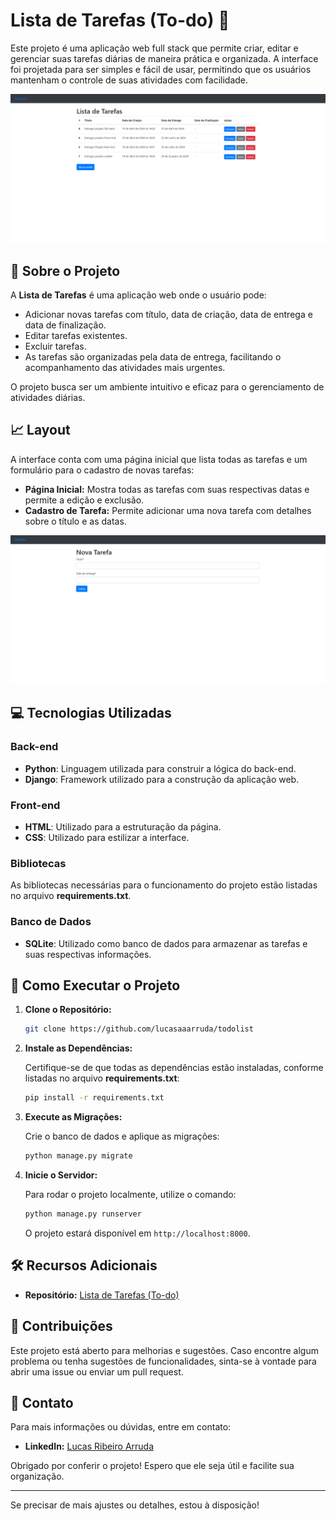 # Lista de Tarefas (To-do) 📝

Este projeto é uma aplicação web full stack que permite criar, editar e gerenciar suas tarefas diárias de maneira prática e organizada. A interface foi projetada para ser simples e fácil de usar, permitindo que os usuários mantenham o controle de suas atividades com facilidade.

![Página Inicial](https://github.com/lucasaaarruda/todolist/blob/main/images/Layout%201%20-%20Projeto.png)

## 🚀 Sobre o Projeto

A **Lista de Tarefas** é uma aplicação web onde o usuário pode:

- Adicionar novas tarefas com título, data de criação, data de entrega e data de finalização.
- Editar tarefas existentes.
- Excluir tarefas.
- As tarefas são organizadas pela data de entrega, facilitando o acompanhamento das atividades mais urgentes.

O projeto busca ser um ambiente intuitivo e eficaz para o gerenciamento de atividades diárias.

## 📈 Layout

A interface conta com uma página inicial que lista todas as tarefas e um formulário para o cadastro de novas tarefas:

- **Página Inicial:** Mostra todas as tarefas com suas respectivas datas e permite a edição e exclusão.
- **Cadastro de Tarefa:** Permite adicionar uma nova tarefa com detalhes sobre o título e as datas.

![Cadastro de Tarefa](https://github.com/lucasaaarruda/todolist/blob/main/images/Layout%202%20-%20Projeto.png)

## 💻 Tecnologias Utilizadas

### Back-end

- **Python**: Linguagem utilizada para construir a lógica do back-end.
- **Django**: Framework utilizado para a construção da aplicação web.

### Front-end

- **HTML**: Utilizado para a estruturação da página.
- **CSS**: Utilizado para estilizar a interface.

### Bibliotecas

As bibliotecas necessárias para o funcionamento do projeto estão listadas no arquivo **requirements.txt**.

### Banco de Dados

- **SQLite**: Utilizado como banco de dados para armazenar as tarefas e suas respectivas informações.

## 🚀 Como Executar o Projeto

1. **Clone o Repositório:**

    ```bash
    git clone https://github.com/lucasaaarruda/todolist
    ```

2. **Instale as Dependências:**

    Certifique-se de que todas as dependências estão instaladas, conforme listadas no arquivo **requirements.txt**:

    ```bash
    pip install -r requirements.txt
    ```

3. **Execute as Migrações:**

    Crie o banco de dados e aplique as migrações:

    ```bash
    python manage.py migrate
    ```

4. **Inicie o Servidor:**

    Para rodar o projeto localmente, utilize o comando:

    ```bash
    python manage.py runserver
    ```

    O projeto estará disponível em `http://localhost:8000`.

## 🛠️ Recursos Adicionais

- **Repositório:** [Lista de Tarefas (To-do)](https://github.com/lucasaaarruda/todolist)

## 🤝 Contribuições

Este projeto está aberto para melhorias e sugestões. Caso encontre algum problema ou tenha sugestões de funcionalidades, sinta-se à vontade para abrir uma issue ou enviar um pull request.

## 📧 Contato

Para mais informações ou dúvidas, entre em contato:

- **LinkedIn:** [Lucas Ribeiro Arruda](https://www.linkedin.com/in/lucasaarruda/)

Obrigado por conferir o projeto! Espero que ele seja útil e facilite sua organização.

---

Se precisar de mais ajustes ou detalhes, estou à disposição!
